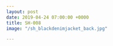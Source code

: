 ```yaml
---
layout: post
date: 2019-04-24 07:00:00 +0000
title: SH-008
image: "/sh_blackdenimjacket_back.jpg"

---
```

